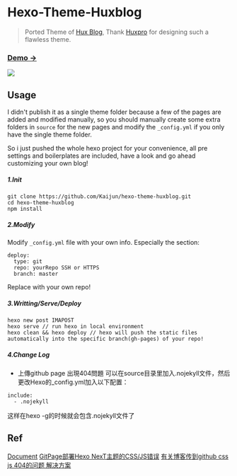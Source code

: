 # Hexo-Theme-Huxblog

> Ported Theme of [Hux Blog](https://github.com/Huxpro/huxpro.github.io), Thank [Huxpro](https://github.com/Huxpro) for designing such a flawless theme.

### [Demo &rarr;](http://kaijun.github.io/hexo-theme-huxblog)


![](http://huangxuan.me/img/blog-desktop.jpg)

## Usage

I didn't publish it as a single theme folder because a few of the pages are added and modified manually, so you should manually create some extra folders in `source` for the new pages and modify the `_config.yml` if you only have the single theme folder.

So i just pushed the whole hexo project for your convenience, all pre settings and boilerplates are included, have a look and go ahead customizing your own blog!

##### 1.Init

```
git clone https://github.com/Kaijun/hexo-theme-huxblog.git
cd hexo-theme-huxblog
npm install
```

##### 2.Modify
Modify `_config.yml` file with your own info.
Especially the section:

```
deploy:
  type: git
  repo: yourRepo SSH or HTTPS
  branch: master
```
Replace with your own repo!

##### 3.Writting/Serve/Deploy

```
hexo new post IMAPOST
hexo serve // run hexo in local environment
hexo clean && hexo deploy // hexo will push the static files automatically into the specific branch(gh-pages) of your repo!
```

##### 4.Change Log

-  上傳github page 出現404問題 可以在source目录里加入.nojekyll文件，然后更改Hexo的_config.yml加入以下配置：
```
include:
  - .nojekyll
```
这样在hexo -g的时候就会包含.nojekyll文件了

## Ref
[Document](https://github.com/Huxpro/huxpro.github.io)
[GitPage部署Hexo NexT主题的CSS/JS错误](http://awhisper.github.io/2016/11/21/GitPage-Next%E7%9A%84CSS-JS%E9%94%99%E8%AF%AF/)
[有关博客传到github css js 404的问题 解决方案](https://github.com/iissnan/hexo-theme-next/issues/1220)

